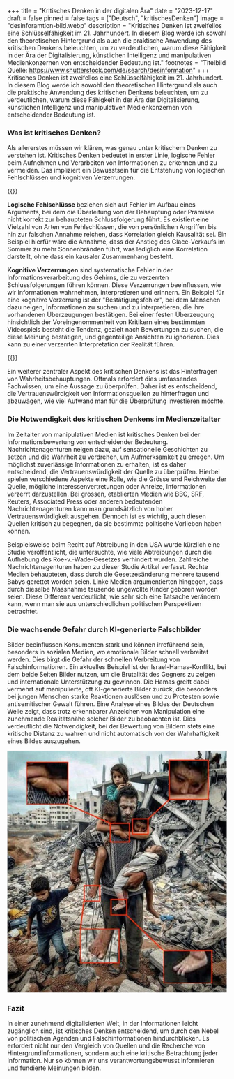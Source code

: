 +++
title = "Kritisches Denken in der digitalen Ära"
date = "2023-12-17"
draft = false
pinned = false
tags = ["Deutsch", "kritischesDenken"]
image = "desinforamtion-bild.webp"
description = "Kritisches Denken ist zweifellos eine Schlüsselfähigkeit im 21. Jahrhundert. In diesem Blog werde ich sowohl den theoretischen Hintergrund als auch die praktische Anwendung des kritischen Denkens beleuchten, um zu verdeutlichen, warum diese Fähigkeit in der Ära der Digitalisierung, künstlichen Intelligenz und manipulativen Medienkonzernen von entscheidender Bedeutung ist."
footnotes = "Titelbild Quelle: https://www.shutterstock.com/de/search/desinformation"
+++
Kritisches Denken ist zweifellos eine Schlüsselfähigkeit im 21. Jahrhundert. In diesem Blog werde ich sowohl den theoretischen Hintergrund als auch die praktische Anwendung des kritischen Denkens beleuchten, um zu verdeutlichen, warum diese Fähigkeit in der Ära der Digitalisierung, künstlichen Intelligenz und manipulativen Medienkonzernen von entscheidender Bedeutung ist.

### **Was ist kritisches Denken?**

Als allererstes müssen wir klären, was genau unter kritischem Denken zu verstehen ist. Kritisches Denken bedeutet in erster Linie, logische Fehler beim Aufnehmen und Verarbeiten von Informationen zu erkennen und zu vermeiden. Das impliziert ein Bewusstsein für die Entstehung von logischen Fehlschlüssen und kognitiven Verzerrungen.

{{<box>}}

**Logische Fehlschlüsse** beziehen sich auf Fehler im Aufbau eines Arguments, bei dem die Überleitung von der Behauptung oder Prämisse nicht korrekt zur behaupteten Schlussfolgerung führt. Es existiert eine Vielzahl von Arten von Fehlschlüssen, die von persönlichen Angriffen bis hin zur falschen Annahme reichen, dass Korrelation gleich Kausalität sei. Ein Beispiel hierfür wäre die Annahme, dass der Anstieg des Glace-Verkaufs im Sommer zu mehr Sonnenbränden führt, was lediglich eine Korrelation darstellt, ohne dass ein kausaler Zusammenhang besteht.

**Kognitive Verzerrungen** sind systematische Fehler in der Informationsverarbeitung des Gehirns, die zu verzerrten Schlussfolgerungen führen können. Diese Verzerrungen beeinflussen, wie wir Informationen wahrnehmen, interpretieren und erinnern. Ein Beispiel für eine kognitive Verzerrung ist der "Bestätigungsfehler", bei dem Menschen dazu neigen, Informationen zu suchen und zu interpretieren, die ihre vorhandenen Überzeugungen bestätigen. Bei einer festen Überzeugung hinsichtlich der Voreingenommenheit von Kritikern eines bestimmten Videospiels besteht die Tendenz, gezielt nach Bewertungen zu suchen, die diese Meinung bestätigen, und gegenteilige Ansichten zu ignorieren. Dies kann zu einer verzerrten Interpretation der Realität führen.

{{</box>}}

Ein weiterer zentraler Aspekt des kritischen Denkens ist das Hinterfragen von Wahrheitsbehauptungen. Oftmals erfordert dies umfassendes Fachwissen, um eine Aussage zu überprüfen. Daher ist es entscheidend, die Vertrauenswürdigkeit von Informationsquellen zu hinterfragen und abzuwägen, wie viel Aufwand man für die Überprüfung investieren möchte.

### **Die Notwendigkeit des kritischen Denkens im Medienzeitalter**

Im Zeitalter von manipulativen Medien ist kritisches Denken bei der Informationsbewertung von entscheidender Bedeutung. Nachrichtenagenturen neigen dazu, auf sensationelle Geschichten zu setzen und die Wahrheit zu verdrehen, um Aufmerksamkeit zu erregen. Um möglichst zuverlässige Informationen zu erhalten, ist es daher entscheidend, die Vertrauenswürdigkeit der Quelle zu überprüfen. Hierbei spielen verschiedene Aspekte eine Rolle, wie die Grösse und Reichweite der Quelle, mögliche Interessenvertretungen oder Anreize, Informationen verzerrt darzustellen. Bei grossen, etablierten Medien wie BBC, SRF, Reuters, Associated Press oder anderen bedeutenden Nachrichtenagenturen kann man grundsätzlich von hoher Vertrauenswürdigkeit ausgehen. Dennoch ist es wichtig, auch diesen Quellen kritisch zu begegnen, da sie bestimmte politische Vorlieben haben können. 

Beispielsweise beim Recht auf Abtreibung in den USA wurde kürzlich eine Studie veröffentlicht, die untersuchte, wie viele Abtreibungen durch die Aufhebung des Roe-v.-Wade-Gesetzes verhindert wurden. Zahlreiche Nachrichtenagenturen haben zu dieser Studie Artikel verfasst.  Rechte Medien behaupteten, dass durch die Gesetzesänderung mehrere tausend Babys gerettet worden seien. Linke Medien argumentierten hingegen, dass durch dieselbe Massnahme tausende ungewollte Kinder geboren worden seien. Diese Differenz verdeutlicht, wie sehr sich eine Tatsache verändern kann, wenn man sie aus unterschiedlichen politischen Perspektiven betrachtet.

### **Die wachsende Gefahr durch KI-generierte Falschbilder**

Bilder beeinflussen Konsumenten stark und können irreführend sein, besonders in sozialen Medien, wo emotionale Bilder schnell verbreitet werden. Dies birgt die Gefahr der schnellen Verbreitung von Falschinformationen. Ein aktuelles Beispiel ist der Israel-Hamas-Konflikt, bei dem beide Seiten Bilder nutzen, um die Brutalität des Gegners zu zeigen und internationale Unterstützung zu gewinnen. Die Hamas greift dabei vermehrt auf manipulierte, oft KI-generierte Bilder zurück, die besonders bei jungen Menschen starke Reaktionen auslösen und zu Protesten sowie antisemitischer Gewalt führen. Eine Analyse eines Bildes der Deutschen Welle zeigt, dass trotz erkennbarer Anzeichen von Manipulation eine zunehmende Realitätsnähe solcher Bilder zu beobachten ist. Dies verdeutlicht die Notwendigkeit, bei der Bewertung von Bildern stets eine kritische Distanz zu wahren und nicht automatisch von der Wahrhaftigkeit eines Bildes auszugehen.

![Quelle: Deutsche Welle (https://www.dw.com/en/fact-check-ai-fakes-in-israels-war-against-hamas/a-67367744)   (17.12.2023)](67367434_906.jpg "KI-Generiertes Bild, veröffentlicht von Hamas.")

### **Fazit**

In einer zunehmend digitalisierten Welt, in der Informationen leicht zugänglich sind, ist kritisches Denken entscheidend, um durch den Nebel von politischen Agenden und Falschinformationen hindurchblicken. Es erfordert nicht nur den Vergleich von Quellen und die Recherche von Hintergrundinformationen, sondern auch eine kritische Betrachtung jeder Information. Nur so können wir uns verantwortungsbewusst informieren und fundierte Meinungen bilden.
